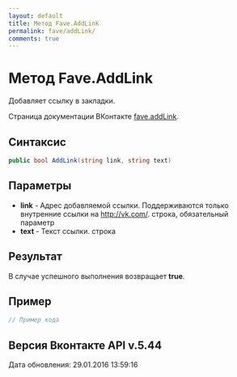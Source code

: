 ```yaml
---
layout: default
title: Метод Fave.AddLink
permalink: fave/addLink/
comments: true
---
```

# Метод Fave.AddLink
Добавляет ссылку в закладки.

Страница документации ВКонтакте [fave.addLink](https://vk.com/dev/fave.addLink).
## Синтаксис
``` csharp
public bool AddLink(string link, string text)
```

## Параметры
+ **link** - Адрес добавляемой ссылки. Поддерживаются только внутренние ссылки на http://vk.com/. строка, обязательный параметр
+ **text** - Текст ссылки. строка

## Результат
В случае успешного выполнения возвращает **true**.

## Пример
``` csharp
// Пример кода
```

## Версия Вконтакте API v.5.44
Дата обновления: 29.01.2016 13:59:16
